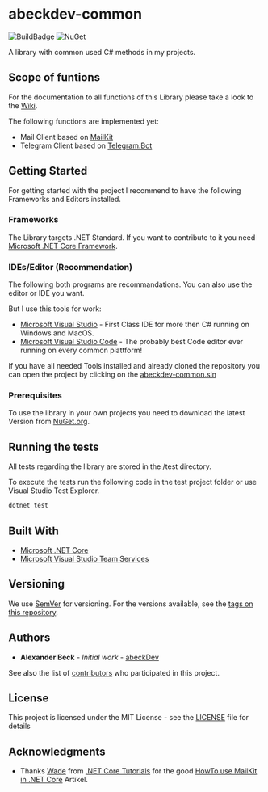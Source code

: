 # abeckdev-common

![BuildBadge](https://beck-alexander.visualstudio.com/_apis/public/build/definitions/531aff45-7c56-4474-9f23-a13d022203e4/19/badge) [![NuGet](https://img.shields.io/nuget/dt/abeckdev.common.svg)](https://www.nuget.org/packages/abeckdev.common/)


A library with common used C# methods in my projects.

## Scope of funtions

For the documentation to all functions of this Library please take a look to the [Wiki](https://github.com/abeckDev/abeckdev-common/wiki).

The following functions are implemented yet:

* Mail Client based on [MailKit](https://www.nuget.org/packages/MailKit/)
* Telegram Client based on [Telegram.Bot](https://www.nuget.org/packages/Telegram.Bot/)

## Getting Started

For getting started with the project I recommend to have the following Frameworks and Editors installed.

### Frameworks

The Library targets .NET Standard. If you want to contribute to it you need [Microsoft .NET Core Framework](https://www.microsoft.com/net/download/).

### IDEs/Editor (Recommendation)

The following both programs are recommandations. You can also use the editor or IDE you want.

But I use this tools for work:

* [Microsoft Visual Studio](https://www.visualstudio.com/vs/) - First Class IDE for more then C# running on Windows and MacOS.
* [Microsoft Visual Studio Code](https://code.visualstudio.com) - The probably best Code editor ever running on every common plattform!

If you have all needed Tools installed and already cloned the repository you can open the project by clicking on the [abeckdev-common.sln](abeckdev-common.sln)

### Prerequisites

To use the library in your own projects you need to download the latest Version from [NuGet.org](https://www.nuget.org/packages/abeckdev.common/).

## Running the tests

All tests regarding the library are stored in the /test directory.

To execute the tests run the following code in the test project folder or use Visual Studio Test Explorer.

```bash
dotnet test
```

## Built With

* [Microsoft .NET Core](https://www.microsoft.com/net/download/)
* [Microsoft Visual Studio Team Services](https://www.visualstudio.com/team-services/)

## Versioning

We use [SemVer](http://semver.org/) for versioning. For the versions available, see the [tags on this repository](https://github.com/abeckDev/abeckdev-common/tags).

## Authors

* **Alexander Beck** - _Initial work_ - [abeckDev](https://github.com/abeckDev)

See also the list of [contributors](https://github.com/abeckDev/abeckdev-common/contributors) who participated in this project.

## License

This project is licensed under the MIT License - see the [LICENSE](LICENSE) file for details

## Acknowledgments

* Thanks [Wade](https://dotnetcoretutorials.com/author/admin/) from [.NET Core Tutorials](https://dotnetcoretutorials.com/) for the good [HowTo use MailKit in .NET Core](https://dotnetcoretutorials.com/2017/11/02/using-mailkit-send-receive-email-asp-net-core/) Artikel.
